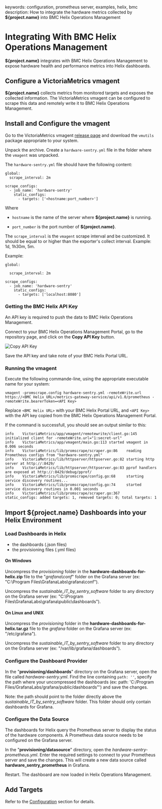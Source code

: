 keywords: configuration, prometheus server, examples, helix, bmc
description: How to integrate the hardware metrics collected by **${project.name}** into BMC Helix Operations Management

# Integrating With BMC Helix Operations Management

**${project.name}** integrates with BMC Helix Operations Management to expose hardware health and performance metrics into Helix dashboards.



## Configure a VictoriaMetrics vmagent

**${project.name}** collects metrics from monitored targets and exposes the collected information. The VictoriaMetrics vmagent can be configured to scrape this data and remotely write it to BMC Helix Operations Management.

## Install and Configure the vmagent

Go to the VictoriaMetrics vmagent [release page](https://github.com/VictoriaMetrics/VictoriaMetrics/releases) and download the `vmutils` package appropriate to your system.

Unpack the archive. Create a `hardware-sentry.yml` file in the folder where the `vmagent` was unpacked.

The `hardware-sentry.yml` file should have the following content:

```
global:
  scrape_interval: 2m

scrape_configs:
  - job_name: 'hardware-sentry'
    static_configs:
      - targets: ['<hostname:port_number>']
```

Where

* `hostname` is the name of the server where **${project.name}** is running.

* `port_number` is the port number of **${project.name}**.

The `scrape_interval` is the `vmagent` scrape interval and be customized. It should be equal to or higher than the exporter's collect interval. Example: 1d, 1h30m, 5m.

Example:

```
global:

  scrape_interval: 2m

scrape_configs:
  - job_name: 'hardware-sentry'
    static_configs:
      - targets: ['localhost:8080']

```

### Getting the BMC Helix API Key

An API key is required to push the data to BMC Helix Operations Management.

Connect to your BMC Helix Operations Management Portal, go to the repository page, and click on the **Copy API Key** button.

![Copy API Key](../images/copy_api_key.png)

Save the API key and take note of your BMC Helix Portal URL.

### Running the vmagent

Execute the following commande-line, using the appropriate executable name for your system:

```
vmagent -promscrape.config hardware-sentry.yml -remoteWrite.url https://<BMC Helix URL>/metrics-gateway-service/api/v1.0/prometheus -remoteWrite.bearerToken=<API Key>
```

Replace `<BMC Helix URL>` with your BMC Helix Portal URL, and `<API Key>` with the API key copied from the BMC Helix Operations Management Portal.

If the command is successfull, you should see an output similar to this:

```
info    VictoriaMetrics/app/vmagent/remotewrite/client.go:145   initialized client for -remoteWrite.url="1:secret-url"
info    VictoriaMetrics/app/vmagent/main.go:113 started vmagent in 0.006 seconds
info    VictoriaMetrics/lib/promscrape/scraper.go:86    reading Prometheus configs from "hardware-sentry.yml"
info    VictoriaMetrics/lib/httpserver/httpserver.go:82 starting http server at http://:8429/
info    VictoriaMetrics/lib/httpserver/httpserver.go:83 pprof handlers are exposed at http://:8429/debug/pprof/
info    VictoriaMetrics/lib/promscrape/config.go:68     starting service discovery routines...
info    VictoriaMetrics/lib/promscrape/config.go:74     started service discovery routines in 0.001 seconds
info    VictoriaMetrics/lib/promscrape/scraper.go:367   static_configs: added targets: 1, removed targets: 0; total targets: 1
```

## Import **${project.name}** Dashboards into your Helix Environment

### Load Dashboards in Helix

* the dashboards (.json files)
* the provisioning files (.yml files)

#### On Windows

Uncompress the *provisioning* folder in the **hardware-dashboards-for-helix.zip** file to the "*grafana\conf*" folder on the Grafana server (ex: "C:\Program Files\GrafanaLabs\grafana\conf").

Uncompress the *sustainable_IT_by_sentry_software* folder to any directory on the Grafana server (ex: "C:\Program Files\GrafanaLabs\grafana\public\dashboards").

#### On Linux and UNIX

Uncompress the *provisioning* folder in the **hardware-dashboards-for-helix.tar.gz** file to the *grafana* folder on the Grafana server (ex: "/etc/grafana").

Uncompress the *sustainable_IT_by_sentry_software* folder to any directory on the Grafana server (ex: "/var/lib/grafana/dashboards").

### Configure the Dashboard Provider

In the "**provisioning/dashboards**" directory on the Grafana server, open the file called *hardware-sentry.yml*. Find the line containing ```path: ''```, specify the path where your uncompressed the dashboards (ex: path: 'C:/Program Files/GrafanaLabs/grafana/public/dashboards"') and save the changes.

Note: the path should point to the folder directly above the *sustainable_IT_by_sentry_software* folder. This folder should only contain dashboards for Grafana.

### Configure the Data Source

The dashboards for Helix query the Prometheus server to display the status of the hardware components. A Prometheus data source needs to be configured on the Grafana server.

In the "**provisioning/datasource**" directory, open the *hardware-sentry-prometheus.yml*. Enter the required settings to connect to your Prometheus server and save the changes. This will create a new data source called **hardware_sentry_prometheus** in Grafana.

Restart. The dashboard are now loaded in Helix Operations Management.

## Add Targets

Refer to the [Configuration](../configuration/configure-exporter.html) section for details.
